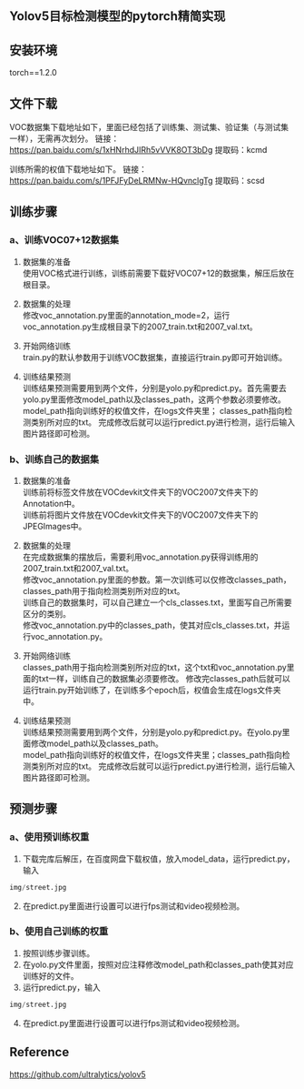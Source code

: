 ## Yolov5目标检测模型的pytorch精简实现




## 安装环境
torch==1.2.0

## 文件下载

VOC数据集下载地址如下，里面已经包括了训练集、测试集、验证集（与测试集一样），无需再次划分。
链接：https://pan.baidu.com/s/1xHNrhdJIRh5vVVK8OT3bDg 
提取码：kcmd 

训练所需的权值下载地址如下。
链接：https://pan.baidu.com/s/1PFJFyDeLRMNw-HQvnclgTg 
提取码：scsd 


## 训练步骤
### a、训练VOC07+12数据集
1. 数据集的准备   
使用VOC格式进行训练，训练前需要下载好VOC07+12的数据集，解压后放在根目录。

2. 数据集的处理   
修改voc_annotation.py里面的annotation_mode=2，运行voc_annotation.py生成根目录下的2007_train.txt和2007_val.txt。   

3. 开始网络训练   
train.py的默认参数用于训练VOC数据集，直接运行train.py即可开始训练。   

4. 训练结果预测   
训练结果预测需要用到两个文件，分别是yolo.py和predict.py。首先需要去yolo.py里面修改model_path以及classes_path，这两个参数必须要修改。   
model_path指向训练好的权值文件，在logs文件夹里； classes_path指向检测类别所对应的txt。 
完成修改后就可以运行predict.py进行检测，运行后输入图片路径即可检测。   

### b、训练自己的数据集
1. 数据集的准备   
训练前将标签文件放在VOCdevkit文件夹下的VOC2007文件夹下的Annotation中。   
训练前将图片文件放在VOCdevkit文件夹下的VOC2007文件夹下的JPEGImages中。   

2. 数据集的处理  
在完成数据集的摆放后，需要利用voc_annotation.py获得训练用的2007_train.txt和2007_val.txt。   
修改voc_annotation.py里面的参数。第一次训练可以仅修改classes_path，classes_path用于指向检测类别所对应的txt。   
训练自己的数据集时，可以自己建立一个cls_classes.txt，里面写自己所需要区分的类别。   
修改voc_annotation.py中的classes_path，使其对应cls_classes.txt，并运行voc_annotation.py。  

3. 开始网络训练  
classes_path用于指向检测类别所对应的txt，这个txt和voc_annotation.py里面的txt一样，训练自己的数据集必须要修改。 
修改完classes_path后就可以运行train.py开始训练了，在训练多个epoch后，权值会生成在logs文件夹中。  

4. 训练结果预测  
训练结果预测需要用到两个文件，分别是yolo.py和predict.py。在yolo.py里面修改model_path以及classes_path。  
model_path指向训练好的权值文件，在logs文件夹里；classes_path指向检测类别所对应的txt。
完成修改后就可以运行predict.py进行检测，运行后输入图片路径即可检测。  

## 预测步骤
### a、使用预训练权重
1. 下载完库后解压，在百度网盘下载权值，放入model_data，运行predict.py，输入  
```python
img/street.jpg
```
2. 在predict.py里面进行设置可以进行fps测试和video视频检测。  
### b、使用自己训练的权重
1. 按照训练步骤训练。  
2. 在yolo.py文件里面，按照对应注释修改model_path和classes_path使其对应训练好的文件。
3. 运行predict.py，输入  
```python
img/street.jpg
```
4. 在predict.py里面进行设置可以进行fps测试和video视频检测。  


## Reference
https://github.com/ultralytics/yolov5   
